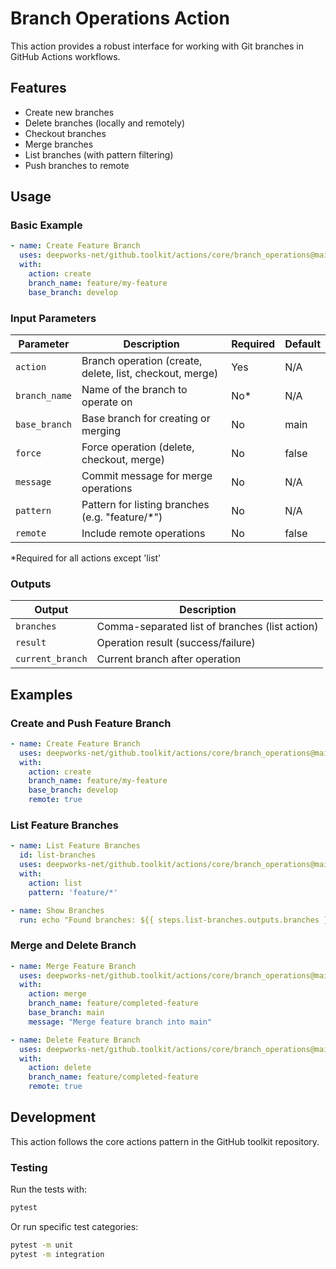 # Branch Operations Action

This action provides a robust interface for working with Git branches in GitHub Actions workflows.

## Features

- Create new branches
- Delete branches (locally and remotely)
- Checkout branches
- Merge branches
- List branches (with pattern filtering)
- Push branches to remote

## Usage

### Basic Example

```yaml
- name: Create Feature Branch
  uses: deepworks-net/github.toolkit/actions/core/branch_operations@main
  with:
    action: create
    branch_name: feature/my-feature
    base_branch: develop
```

### Input Parameters

| Parameter    | Description                                             | Required | Default |
|-------------|---------------------------------------------------------|----------|---------|
| `action`    | Branch operation (create, delete, list, checkout, merge) | Yes      | N/A     |
| `branch_name` | Name of the branch to operate on                        | No*      | N/A     |
| `base_branch` | Base branch for creating or merging                     | No       | main    |
| `force`     | Force operation (delete, checkout, merge)                | No       | false   |
| `message`   | Commit message for merge operations                      | No       | N/A     |
| `pattern`   | Pattern for listing branches (e.g. "feature/*")          | No       | N/A     |
| `remote`    | Include remote operations                                | No       | false   |

*Required for all actions except 'list'

### Outputs

| Output           | Description                                    |
|------------------|------------------------------------------------|
| `branches`      | Comma-separated list of branches (list action) |
| `result`        | Operation result (success/failure)             |
| `current_branch` | Current branch after operation                |

## Examples

### Create and Push Feature Branch

```yaml
- name: Create Feature Branch
  uses: deepworks-net/github.toolkit/actions/core/branch_operations@main
  with:
    action: create
    branch_name: feature/my-feature
    base_branch: develop
    remote: true
```

### List Feature Branches

```yaml
- name: List Feature Branches
  id: list-branches
  uses: deepworks-net/github.toolkit/actions/core/branch_operations@main
  with:
    action: list
    pattern: 'feature/*'

- name: Show Branches
  run: echo "Found branches: ${{ steps.list-branches.outputs.branches }}"
```

### Merge and Delete Branch

```yaml
- name: Merge Feature Branch
  uses: deepworks-net/github.toolkit/actions/core/branch_operations@main
  with:
    action: merge
    branch_name: feature/completed-feature
    base_branch: main
    message: "Merge feature branch into main"

- name: Delete Feature Branch
  uses: deepworks-net/github.toolkit/actions/core/branch_operations@main
  with:
    action: delete
    branch_name: feature/completed-feature
    remote: true
```

## Development

This action follows the core actions pattern in the GitHub toolkit repository.

### Testing

Run the tests with:

```bash
pytest
```

Or run specific test categories:

```bash
pytest -m unit
pytest -m integration
```
